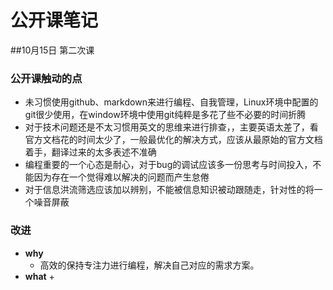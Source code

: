 # 公开课笔记
##10月15日 第二次课
### **公开课触动的点**
- 未习惯使用github、markdown来进行编程、自我管理，Linux环境中配置的git很少使用，在window环境中使用git纯粹是多花了些不必要的时间折腾 
- 对于技术问题还是不太习惯用英文的思维来进行排查，，主要英语太差了，看官方文档花的时间太少了，一般最优化的解决方式，应该从最原始的官方文档着手，翻译过来的太多表述不准确
- 编程重要的一个心态是耐心，对于bug的调试应该多一份思考与时间投入，不能因为存在一个觉得难以解决的问题而产生怠倦
- 对于信息洪流筛选应该加以辨别，不能被信息知识被动跟随走，针对性的将一个噪音屏蔽

### **改进**
- **why**
    + 高效的保持专注力进行编程，解决自己对应的需求方案。
- **what**
    + 